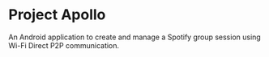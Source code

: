# Project Apollo

An Android application to create and manage a Spotify group session using Wi-Fi Direct P2P communication.
